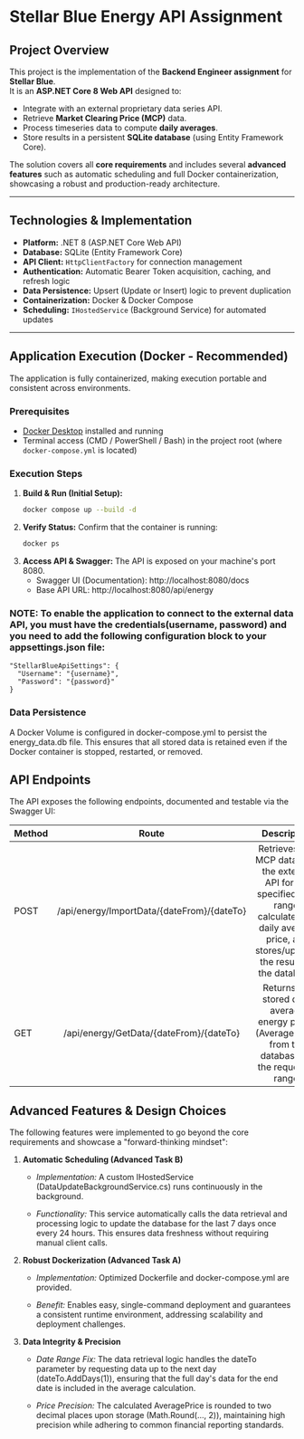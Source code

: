 # Stellar Blue Energy API Assignment

## Project Overview
This project is the implementation of the **Backend Engineer assignment** for **Stellar Blue**.  
It is an **ASP.NET Core 8 Web API** designed to:

- Integrate with an external proprietary data series API.  
- Retrieve **Market Clearing Price (MCP)** data.  
- Process timeseries data to compute **daily averages**.  
- Store results in a persistent **SQLite database** (using Entity Framework Core).  

The solution covers all **core requirements** and includes several **advanced features** such as automatic scheduling and full Docker containerization, showcasing a robust and production-ready architecture.

---

## Technologies & Implementation
- **Platform:** .NET 8 (ASP.NET Core Web API)  
- **Database:** SQLite (Entity Framework Core)  
- **API Client:** `HttpClientFactory` for connection management  
- **Authentication:** Automatic Bearer Token acquisition, caching, and refresh logic  
- **Data Persistence:** Upsert (Update or Insert) logic to prevent duplication  
- **Containerization:** Docker & Docker Compose  
- **Scheduling:** `IHostedService` (Background Service) for automated updates  

---

## Application Execution (Docker - Recommended)
The application is fully containerized, making execution portable and consistent across environments.

### Prerequisites
- [Docker Desktop](https://www.docker.com/products/docker-desktop) installed and running  
- Terminal access (CMD / PowerShell / Bash) in the project root (where `docker-compose.yml` is located)  

### Execution Steps
1. **Build & Run (Initial Setup):**
   ```bash
   docker compose up --build -d

2. **Verify Status:**
   Confirm that the container is running:
   ```Bash
   docker ps
3. **Access API & Swagger:**
   The API is exposed on your machine's port 8080.
   - Swagger UI (Documentation): http://localhost:8080/docs
   - Base API URL: http://localhost:8080/api/energy
  
### NOTE: To enable the application to connect to the external data API, you must **have** the credentials(username, password) and you need to add the following configuration block to your appsettings.json file:

```
"StellarBlueApiSettings": { 
  "Username": "{username}",
  "Password": "{password}" 
}
```
### Data Persistence
A Docker Volume is configured in docker-compose.yml to persist the energy_data.db file. This ensures that all stored data is retained even if the Docker container is stopped, restarted, or removed.

## API Endpoints
The API exposes the following endpoints, documented and testable via the Swagger UI:

| Method | Route | Description |
| :--- | :---: | :---: |
| POST | /api/energy/ImportData/{dateFrom}/{dateTo} | Retrieves raw MCP data from the external API for the specified date range, calculates the daily average price, and stores/updates the results in the database. |
| GET | /api/energy/GetData/{dateFrom}/{dateTo} | Returns the stored daily average energy prices (AveragePrice) from the database for the requested range. |

## Advanced Features & Design Choices

The following features were implemented to go beyond the core requirements and showcase a "forward-thinking mindset":

1. **Automatic Scheduling (Advanced Task B)**
   - *Implementation:* A custom IHostedService (DataUpdateBackgroundService.cs) runs continuously in the background.

   - *Functionality:* This service automatically calls the data retrieval and processing logic to update the database for the last 7 days once every 24 hours. This ensures data freshness without requiring manual client calls.

2. **Robust Dockerization (Advanced Task A)**
   - *Implementation:* Optimized Dockerfile and docker-compose.yml are provided.

   - *Benefit:* Enables easy, single-command deployment and guarantees a consistent runtime environment, addressing scalability and deployment challenges.

3. **Data Integrity & Precision**
   - *Date Range Fix:* The data retrieval logic handles the dateTo parameter by requesting data up to the next day (dateTo.AddDays(1)), ensuring that the full day's data for the end date is included in the average calculation.

   - *Price Precision:* The calculated AveragePrice is rounded to two decimal places upon storage (Math.Round(..., 2)), maintaining high precision while adhering to common financial reporting standards.

   

